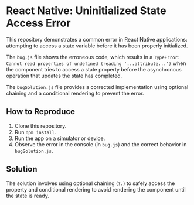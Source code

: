 # React Native: Uninitialized State Access Error

This repository demonstrates a common error in React Native applications: attempting to access a state variable before it has been properly initialized.

The `bug.js` file shows the erroneous code, which results in a `TypeError: Cannot read properties of undefined (reading '...attribute...')` when the component tries to access a state property before the asynchronous operation that updates the state has completed.

The `bugSolution.js` file provides a corrected implementation using optional chaining and a conditional rendering to prevent the error.

## How to Reproduce

1. Clone this repository.
2. Run `npm install`.
3. Run the app on a simulator or device.
4. Observe the error in the console (in `bug.js`) and the correct behavior in `bugSolution.js`.

## Solution

The solution involves using optional chaining (`?.`) to safely access the property and conditional rendering to avoid rendering the component until the state is ready.